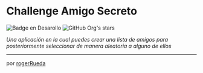 # Challenge Amigo Secreto
 ![Badge en Desarollo](https://img.shields.io/badge/STATUS-EN%20DESAROLLO-green)  ![GitHub Org's stars](https://img.shields.io/github/stars/rogerRueda?style=social)

_Una aplicación en la cual puedes crear una lista de amigos para posteriormente seleccionar de manera aleatoria a alguno de ellos_


---
por [rogerRueda](https://github.com/rogerRueda) 

